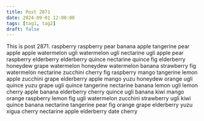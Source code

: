 ```yaml
---
title: Post 2871
date: 2024-09-01 12:00:00
tags: [tag1, tag2]
draft: false
---
```

This is post 2871.
raspberry
raspberry
pear
banana
apple
tangerine
pear
apple
apple
watermelon
ugli
watermelon
ugli
nectarine
ugli
apple
pear
raspberry
elderberry
elderberry
quince
nectarine
quince
fig
elderberry
honeydew
grape
watermelon
honeydew
watermelon
banana
strawberry
fig
watermelon
nectarine
zucchini
cherry
fig
raspberry
mango
tangerine
lemon
apple
zucchini
grape
elderberry
apple
mango
yuzu
honeydew
orange
ugli
quince
yuzu
grape
ugli
quince
tangerine
nectarine
banana
lemon
ugli
lemon
cherry
apple
banana
elderberry
cherry
quince
ugli
banana
kiwi
mango
orange
raspberry
lemon
fig
ugli
watermelon
zucchini
strawberry
ugli
kiwi
quince
banana
nectarine
tangerine
pear
fig
orange
grape
elderberry
yuzu
xigua
cherry
nectarine
apple
elderberry
date
cherry
